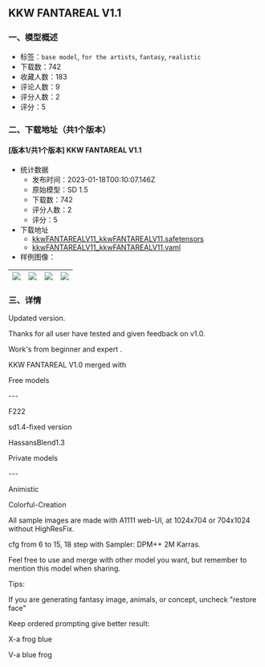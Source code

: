 ## KKW FANTAREAL V1.1
### 一、模型概述

- 标签：`base model`, `for the artists`, `fantasy`, `realistic`
- 下载数：742
- 收藏人数：183
- 评论人数：9
- 评分人数：2
- 评分：5

### 二、下载地址（共1个版本）

#### [版本1/共1个版本] KKW FANTAREAL V1.1

- 统计数据
  - 发布时间：2023-01-18T00:10:07.146Z
  - 原始模型：SD 1.5
  - 下载数：742
  - 评分人数：2
  - 评分：5
- 下载地址
  - [kkwFANTAREALV11_kkwFANTAREALV11.safetensors](https://civitai.com/api/download/models/5403)
  - [kkwFANTAREALV11_kkwFANTAREALV11.yaml](https://civitai.com/api/download/models/5403?type=Config&format=Other)
- 样例图像：

| <img src="https://image.civitai.com/xG1nkqKTMzGDvpLrqFT7WA/ed6d207b-45e6-4694-cfac-64bf005ec100/width=450/42546.jpeg" /> | <img src="https://image.civitai.com/xG1nkqKTMzGDvpLrqFT7WA/80931ded-9aea-48cc-188c-b01fa26d0600/width=450/42565.jpeg" /> | <img src="https://image.civitai.com/xG1nkqKTMzGDvpLrqFT7WA/a63f7c80-e26b-44b9-2991-280f3c9a5d00/width=450/42564.jpeg" /> | <img src="https://image.civitai.com/xG1nkqKTMzGDvpLrqFT7WA/00d5abd5-65d1-4000-d6d9-776cb2245000/width=450/42563.jpeg" /> |
| ---- | ---- | ---- | ---- |


### 三、详情
<p>Updated version.</p><p>Thanks for all user have tested and given feedback on v1.0.</p><p></p><p>Work's from beginner and expert .</p><p></p><p>KKW FANTAREAL V1.0 merged with</p><p>Free models</p><p>---</p><p>F222</p><p>sd1.4-fixed version</p><p>HassansBlend1.3</p><p></p><p>Private models</p><p>---</p><p>Animistic</p><p>Colorful-Creation</p><p></p><p>All sample images are made with A1111 web-UI, at 1024x704 or 704x1024 without HighResFix.</p><p>cfg from 6 to 15, 18 step with Sampler: DPM++ 2M Karras.</p><p></p><p>Feel free to use and merge with other model you want, but remember to mention this model when sharing.</p><p></p><p>Tips:</p><p>If you are generating fantasy image, animals, or concept, uncheck "restore face"</p><p></p><p>Keep ordered prompting give better result:</p><p></p><p>X-a frog blue</p><p>V-a blue frog</p><p></p><p></p><p></p><p></p><p> </p>